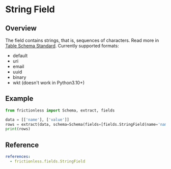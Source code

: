 # String Field

## Overview

The field contains strings, that is, sequences of characters. Read more in [Table Schema Standard](https://specs.frictionlessdata.io/table-schema/#string). Currently supported formats:
- default
- uri
- email
- uuid
- binary
- wkt (doesn't work in Python3.10+)

## Example

```python script tabs=Python
from frictionless import Schema, extract, fields

data = [['name'], ['value']]
rows = extract(data, schema=Schema(fields=[fields.StringField(name='name')]))
print(rows)
```

## Reference

```yaml reference
references:
  - frictionless.fields.StringField
```
